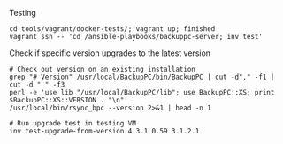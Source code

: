 Testing
```shell
cd tools/vagrant/docker-tests/; vagrant up; finished
vagrant ssh -- 'cd /ansible-playbooks/backuppc-server; inv test'
```

Check if specific version upgrades to the latest version
```shell
# Check out version on an existing installation
grep "# Version" /usr/local/BackupPC/bin/BackupPC | cut -d"," -f1 | cut -d " " -f3
perl -e 'use lib "/usr/local/BackupPC/lib"; use BackupPC::XS; print $BackupPC::XS::VERSION . "\n"'
/usr/local/bin/rsync_bpc --version 2>&1 | head -n 1

# Run upgrade test in testing VM
inv test-upgrade-from-version 4.3.1 0.59 3.1.2.1
```
